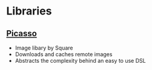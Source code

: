 # Libraries

## [Picasso](https://guides.codepath.com/android/Displaying-Images-with-the-Picasso-Library)

- Image libary by Square
- Downloads and caches remote images
- Abstracts the complexity behind an easy to use DSL

